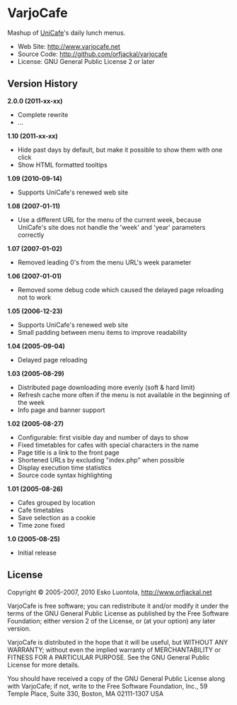 
VarjoCafe
=========

Mashup of [UniCafe](http://www.unicafe.fi/)'s daily lunch menus.

- Web Site: <http://www.varjocafe.net> 
- Source Code: <http://github.com/orfjackal/varjocafe>
- License: GNU General Public License 2 or later


Version History
---------------

**2.0.0 (2011-xx-xx)**

- Complete rewrite
- ...

**1.10 (2011-xx-xx)**

- Hide past days by default, but make it possible to show them with one click
- Show HTML formatted tooltips

**1.09 (2010-09-14)**

- Supports UniCafe's renewed web site

**1.08 (2007-01-11)**

- Use a different URL for the menu of the current week, because UniCafe's site does not handle the 'week' and 'year' parameters correctly

**1.07 (2007-01-02)**

- Removed leading 0's from the menu URL's week parameter

**1.06 (2007-01-01)**

- Removed some debug code which caused the delayed page reloading not to work

**1.05 (2006-12-23)**

- Supports UniCafe's renewed web site
- Small padding between menu items to improve readability

**1.04 (2005-09-04)**

- Delayed page reloading

**1.03 (2005-08-29)**

- Distributed page downloading more evenly (soft & hard limit)
- Refresh cache more often if the menu is not available in the beginning of the week
- Info page and banner support

**1.02 (2005-08-27)**

- Configurable: first visible day and number of days to show
- Fixed timetables for cafes with special characters in the name
- Page title is a link to the front page
- Shortened URLs by excluding "index.php" when possible
- Display execution time statistics
- Source code syntax highlighting

**1.01 (2005-08-26)**

- Cafes grouped by location
- Cafe timetables
- Save selection as a cookie
- Time zone fixed

**1.0 (2005-08-25)**

- Initial release


License
-------

Copyright © 2005-2007, 2010 Esko Luontola, <http://www.orfjackal.net>

VarjoCafe is free software; you can redistribute it and/or modify it under the terms of the GNU General Public License as published by the Free Software Foundation; either version 2 of the License, or (at your option) any later version.

VarjoCafe is distributed in the hope that it will be useful, but WITHOUT ANY WARRANTY; without even the implied warranty of MERCHANTABILITY or FITNESS FOR A PARTICULAR PURPOSE.  See the GNU General Public License for more details.

You should have received a copy of the GNU General Public License along with VarjoCafe; if not, write to the Free Software Foundation, Inc., 59 Temple Place, Suite 330, Boston, MA  02111-1307  USA
